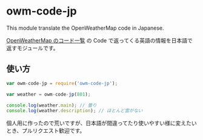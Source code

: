 # owm-code-jp

This module translate the OpenWeatherMap code in Japanese.

[OpenWeatherMap のコード一覧](http://openweathermap.org/weather-conditions) の Code で返ってくる英語の情報を日本語で返すモジュールです。

## 使い方

```js
var owm-code-jp = require('owm-code-jp');

var weather = owm-code-jp(801);

console.log(weather.main); // 曇り
console.log(weather.description); // ほとんど雲がない

```

個人用に作ったので荒いですが、日本語が間違ってたり使いやすい様に変えたいとき、プルリクエスト歓迎です。
